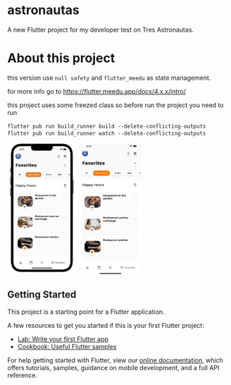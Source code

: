 # astronautas

A new Flutter project for my developer test on Tres Astronautas.

# About this project

this version use `null safety` and `flutter_meedu` as state management.

for more info go to https://flutter.meedu.app/docs/4.x.x/intro/

this project uses some freezed class so before run the project
you need to run 
```shell
flutter pub run build_runner build --delete-conflicting-outputs
flutter pub run build_runner watch --delete-conflicting-outputs
```

<img src="images/screens/screen1.png" height="300">
<img src="images/screens/screen2.png" height="300">

## Getting Started

This project is a starting point for a Flutter application.

A few resources to get you started if this is your first Flutter project:

- [Lab: Write your first Flutter app](https://flutter.dev/docs/get-started/codelab)
- [Cookbook: Useful Flutter samples](https://flutter.dev/docs/cookbook)

For help getting started with Flutter, view our
[online documentation](https://flutter.dev/docs), which offers tutorials,
samples, guidance on mobile development, and a full API reference.
